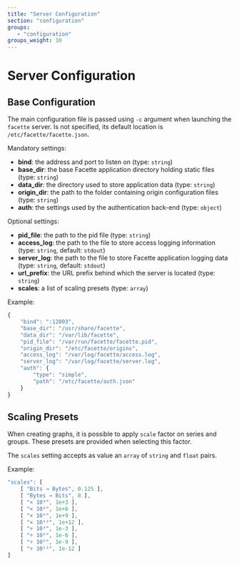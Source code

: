```yaml
---
title: "Server Configuration"
section: "configuration"
groups:
   - "configuration"
groups_weight: 10
---
```


# Server Configuration

## Base Configuration

The main configuration file is passed using `-c` argument when launching the `facette` server. Is not specified, its
default location is `/etc/facette/facette.json`.

Mandatory settings:

 * __bind__: the address and port to listen on (type: `string`)
 * __base_dir__: the base Facette application directory holding static files (type: `string`)
 * __data_dir__: the directory used to store application data (type: `string`)
 * __origin_dir__: the path to the folder containing origin configuration files (type: `string`)
 * __auth__: the settings used by the authentication back-end (type: `object`)

Optional settings:

 * __pid_file__: the path to the pid file (type: `string`)
 * __access_log__: the path to the file to store access logging information (type: `string`, default: `stdout`)
 * __server_log__: the path to the file to store Facette application logging data (type: `string`, default: `stdout`)
 * __url_prefix__: the URL prefix behind which the server is located (type: `string`)
 * __scales__: a list of scaling presets (type: `array`)

Example:

```javascript
{
    "bind": ":12003",
    "base_dir": "/usr/share/facette",
    "data_dir": "/var/lib/facette",
    "pid_file": "/var/run/facette/facette.pid",
    "origin_dir": "/etc/facette/origins",
    "access_log": "/var/log/facette/access.log",
    "server_log": "/var/log/facette/server.log",
    "auth": {
        "type": "simple",
        "path": "/etc/facette/auth.json"
    }
}
```

## Scaling Presets

When creating graphs, it is possible to apply `scale` factor on series and groups. These presets are provided when
selecting this factor.

The `scales` setting accepts as value an `array` of `string` and `float` pairs.

Example:

```javascript
"scales": [
    [ "Bits → Bytes", 0.125 ],
    [ "Bytes → Bits", 8 ],
    [ "× 10³", 1e+3 ],
    [ "× 10⁶", 1e+6 ],
    [ "× 10⁹", 1e+9 ],
    [ "× 10¹²", 1e+12 ],
    [ "÷ 10³", 1e-3 ],
    [ "÷ 10⁶", 1e-6 ],
    [ "÷ 10⁹", 1e-9 ],
    [ "÷ 10¹²", 1e-12 ]
]
```
